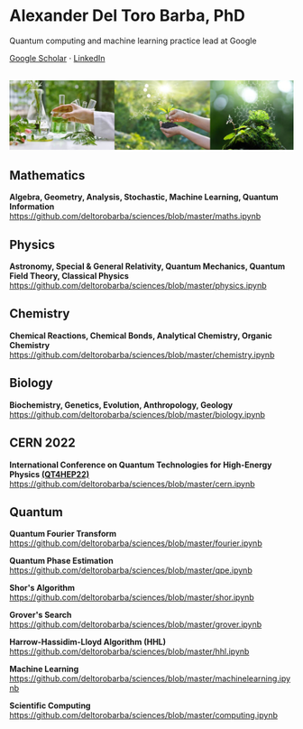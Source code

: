 # Alexander Del Toro Barba, PhD

Quantum computing and machine learning practice lead at Google

[Google Scholar](https://scholar.google.com/citations?hl=en&user=fddyK-wAAAAJ) $\cdot$ [LinkedIn](https://www.linkedin.com/in/deltorobarba/)


<br>

<img src="https://raw.githubusercontent.com/deltorobarba/repo/master/sciences_0000.png" alt="sciences">

<br>


## Mathematics

<b>Algebra, Geometry, Analysis, Stochastic, Machine Learning, Quantum Information</b><br>
https://github.com/deltorobarba/sciences/blob/master/maths.ipynb


## Physics

<b>Astronomy, Special & General Relativity, Quantum Mechanics, Quantum Field Theory, Classical Physics</b><br>
https://github.com/deltorobarba/sciences/blob/master/physics.ipynb


## Chemistry

<b>Chemical Reactions, Chemical Bonds, Analytical Chemistry, Organic Chemistry</b><br>
https://github.com/deltorobarba/sciences/blob/master/chemistry.ipynb


## Biology

<b>Biochemistry, Genetics, Evolution, Anthropology, Geology</b><br>
https://github.com/deltorobarba/sciences/blob/master/biology.ipynb

## CERN 2022

<b>International Conference on Quantum Technologies for High-Energy Physics [(QT4HEP22)](https://indico.cern.ch/event/1190278/)</b><br>
https://github.com/deltorobarba/sciences/blob/master/cern.ipynb

## Quantum

<b>Quantum Fourier Transform</b><br>
https://github.com/deltorobarba/sciences/blob/master/fourier.ipynb

<b>Quantum Phase Estimation</b><br>
https://github.com/deltorobarba/sciences/blob/master/qpe.ipynb

<b>Shor's Algorithm</b><br>
https://github.com/deltorobarba/sciences/blob/master/shor.ipynb

<b>Grover's Search</b><br>
https://github.com/deltorobarba/sciences/blob/master/grover.ipynb

<b>Harrow-Hassidim-Lloyd Algorithm (HHL)</b><br>
https://github.com/deltorobarba/sciences/blob/master/hhl.ipynb

<b>Machine Learning</b><br>
https://github.com/deltorobarba/sciences/blob/master/machinelearning.ipynb

<b>Scientific Computing</b><br>
https://github.com/deltorobarba/sciences/blob/master/computing.ipynb


